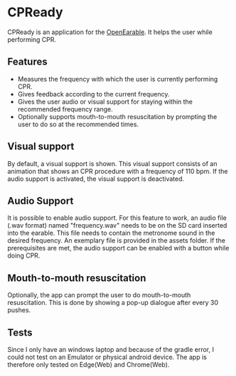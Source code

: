 # CPReady

CPReady is an application for the [OpenEarable](https://open-earable.teco.edu).
It helps the user while performing CPR.

## Features
- Measures the frequency with which the user is currently performing CPR.
- Gives feedback according to the current frequency.
- Gives the user audio or visual support for staying within the recommended frequency range.
- Optionally supports mouth-to-mouth resuscitation by prompting the user to do so at the recommended times.

## Visual support
By default, a visual support is shown.
This visual support consists of an animation that shows an CPR procedure with a frequency of 110 bpm.
If the audio support is activated, the visual support is deactivated.

## Audio Support
It is possible to enable audio support.
For this feature to work, an audio file (.wav format) named "frequency.wav" needs to be on the SD card inserted into the earable.
This file needs to contain the metronome sound in the desired frequency.
An exemplary file is provided in the assets folder.
If the prerequisites are met, the audio support can be enabled with a button while doing CPR.

## Mouth-to-mouth resuscitation
Optionally, the app can prompt the user to do mouth-to-mouth resuscitation.
This is done by showing a pop-up dialogue after every 30 pushes.

## Tests
Since I only have an windows laptop and because of the gradle error, I could not test on an Emulator or physical android device.
The app is therefore only tested on Edge(Web) and Chrome(Web).